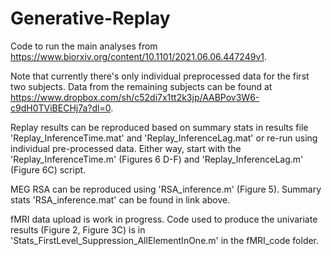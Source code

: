 # Generative-Replay

Code to run the main analyses from https://www.biorxiv.org/content/10.1101/2021.06.06.447249v1.

Note that currently there's only individual preprocessed data for the first two subjects. Data from the remaining subjects can be found at https://www.dropbox.com/sh/c52di7x1tt2k3jp/AABPov3W6-c9dH0TViBECHj7a?dl=0.

Replay results can be reproduced based on summary stats in results file 'Replay_InferenceTime.mat' and 'Replay_InferenceLag.mat' or re-run using individual pre-processed data. Either way, start with the 'Replay_InferenceTime.m' (Figures 6 D-F) and 'Replay_InferenceLag.m' (Figure 6C) script.

MEG RSA can be reproduced using 'RSA_inference.m' (Figure 5). Summary stats 'RSA_inference.mat' can be found in link above.

fMRI data upload is work in progress. Code used to produce the univariate results (Figure 2, Figure 3C) is in 'Stats_FirstLevel_Suppression_AllElementInOne.m' in the fMRI_code folder.
